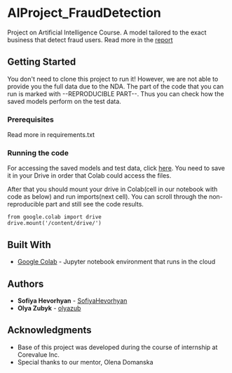 # AIProject_FraudDetection


Project on Artificial Intelligence Course. A model tailored to the exact business that detect fraud users.
Read more in the [report](https://docs.google.com/document/d/18nYxClEafZM6r_K4UYGubT_YWmUrPXyMMd0Z32atFTM/edit?usp=sharing)


## Getting Started

You don't need to clone this project to run it! However, we are not able to provide you the full data due to the NDA.
The part of the code that you can run is marked with --REPRODUCIBLE PART--. Thus you can check how the saved models perform on the test data.

### Prerequisites

Read more in requirements.txt


### Running the code

For accessing the saved models and test data, click [here](https://drive.google.com/drive/folders/11-TkLaYVBBh9MzRTlkjtEXDHQZ88jtXF?usp=sharing). You need to save it in your Drive in order that Colab could access the files.

After that you should mount your drive in Colab(cell in our notebook with code as below) and run imports(next cell).
You can scroll through the non-reproducible part and still see the code results.

```
from google.colab import drive
drive.mount('/content/drive/')
```



## Built With

* [Google Colab](http://www.dropwizard.io/1.0.2/docs/) - Jupyter notebook environment that runs in the cloud


## Authors

* **Sofiya Hevorhyan** - [SofiyaHevorhyan](https://github.com/SofiyaHevorhyan)
* **Olya Zubyk** - [olyazub](https://github.com/olyazub)


## Acknowledgments

* Base of this project was developed during the course of internship at Corevalue Inc.
* Special thanks to our mentor, Olena Domanska

